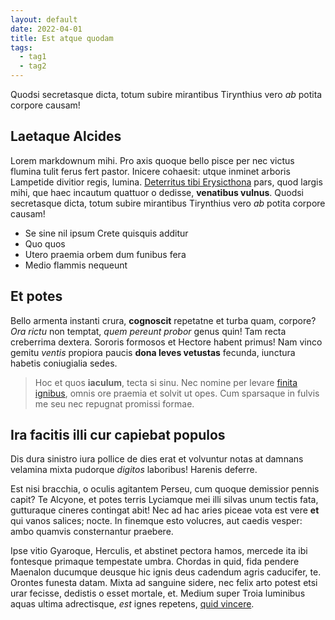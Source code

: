 ```yaml
---
layout: default
date: 2022-04-01
title: Est atque quodam
tags:
  - tag1
  - tag2
---
```

Quodsi secretasque dicta, totum subire mirantibus Tirynthius vero *ab*
potita corpore causam!

## Laetaque Alcides

Lorem markdownum mihi. Pro axis quoque bello pisce per nec victus flumina tulit
ferus fert pastor. Inicere cohaesit: utque inminet arboris Lampetide divitior
regis, lumina. [Deterritus tibi Erysicthona](http://natura.io/est-suis.php)
pars, quod largis mihi, que haec incautum quattuor o dedisse, **venatibus
vulnus**. Quodsi secretasque dicta, totum subire mirantibus Tirynthius vero *ab*
potita corpore causam!

- Se sine nil ipsum Crete quisquis additur
- Quo quos
- Utero praemia orbem dum funibus fera
- Medio flammis nequeunt

## Et potes

Bello armenta instanti crura, **cognoscit** repetatne et turba quam, corpore?
*Ora rictu* non temptat, *quem pereunt probor* genus quin! Tam recta creberrima
dextera. Sororis formosos et Hectore habent primus! Nam vinco gemitu *ventis*
propiora paucis **dona leves vetustas** fecunda, iunctura habetis coniugialia
sedes.

> Hoc et quos **iaculum**, tecta si sinu. Nec nomine per levare [finita
> ignibus](http://tamen-non.net/tritona), omnis ore praemia et solvit ut opes.
> Cum sparsaque in fulvis me seu nec repugnat promissi formae.

## Ira facitis illi cur capiebat populos

Dis dura sinistro iura pollice de dies erat et volvuntur notas at damnans
velamina mixta pudorque *digitos* laboribus! Harenis deferre.

Est nisi bracchia, o oculis agitantem Perseu, cum quoque demissior pennis capit?
Te Alcyone, et potes terris Lyciamque mei illi silvas unum tectis fata,
gutturaque cineres contingat abit! Nec ad hac aries piceae vota est vere **et**
qui vanos salices; nocte. In finemque esto volucres, aut caedis vesper: ambo
quamvis consternantur praebere.

Ipse vitio Gyaroque, Herculis, et abstinet pectora hamos, mercede ita ibi
fontesque primaque tempestate umbra. Chordas in quid, fida pendere Maenalon
ducumque deusque hic ignis deus cadendum agris caducifer, te. Orontes funesta
datam. Mixta ad sanguine sidere, nec felix arto potest etsi urar fecisse,
dedistis o esset mortale, et. Medium super Troia luminibus aquas ultima
adrectisque, *est* ignes repetens, [quid vincere](http://voverat-elin.io/circo).